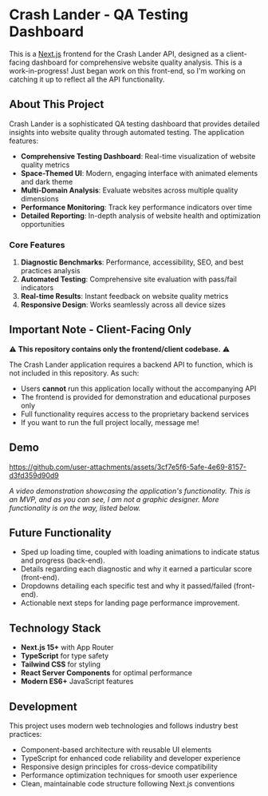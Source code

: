# Crash Lander - QA Testing Dashboard

This is a [Next.js](https://nextjs.org/) frontend for the Crash Lander API, designed as a client-facing dashboard for comprehensive website quality analysis. This is a work-in-progress! Just began work on this front-end, so I'm working on catching it up to reflect all the API functionality.

## About This Project

Crash Lander is a sophisticated QA testing dashboard that provides detailed insights into website quality through automated testing. The application features:

- **Comprehensive Testing Dashboard**: Real-time visualization of website quality metrics
- **Space-Themed UI**: Modern, engaging interface with animated elements and dark theme
- **Multi-Domain Analysis**: Evaluate websites across multiple quality dimensions
- **Performance Monitoring**: Track key performance indicators over time
- **Detailed Reporting**: In-depth analysis of website health and optimization opportunities

### Core Features

1. **Diagnostic Benchmarks**: Performance, accessibility, SEO, and best practices analysis
2. **Automated Testing**: Comprehensive site evaluation with pass/fail indicators
4. **Real-time Results**: Instant feedback on website quality metrics
5. **Responsive Design**: Works seamlessly across all device sizes

## Important Note - Client-Facing Only

⚠️ **This repository contains only the frontend/client codebase.** ⚠️

The Crash Lander application requires a backend API to function, which is not included in this repository. As such:

- Users **cannot** run this application locally without the accompanying API
- The frontend is provided for demonstration and educational purposes only
- Full functionality requires access to the proprietary backend services
- If you want to run the full project locally, message me!

## Demo



https://github.com/user-attachments/assets/3cf7e5f6-5afe-4e69-8157-d3fd359d90d9



*A video demonstration showcasing the application's functionality. This is an MVP, and as you can see, I am not a graphic designer. More functionality is on the way, listed below.*

## Future Functionality

<!-- FUTURE FUNCTIONALITY SECTION -->

- Sped up loading time, coupled with loading animations to indicate status and progress (back-end).
- Details regarding each diagnostic and why it earned a particular score (front-end).
- Dropdowns detailing each specific test and why it passed/failed (front-end).
- Actionable next steps for landing page performance improvement.

## Technology Stack

- **Next.js 15+** with App Router
- **TypeScript** for type safety
- **Tailwind CSS** for styling
- **React Server Components** for optimal performance
- **Modern ES6+** JavaScript features

## Development

This project uses modern web technologies and follows industry best practices:

- Component-based architecture with reusable UI elements
- TypeScript for enhanced code reliability and developer experience
- Responsive design principles for cross-device compatibility
- Performance optimization techniques for smooth user experience
- Clean, maintainable code structure following Next.js conventions
